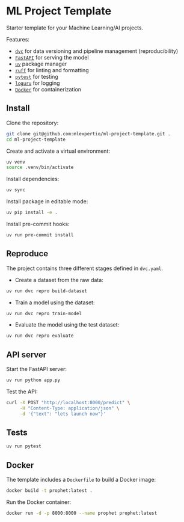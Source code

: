 # ML Project Template

Starter template for your Machine Learning/AI projects.

Features:

- [`dvc`](https://dvc.org/) for data versioning and pipeline management (reproducibility)
- [`FastAPI`](https://fastapi.tiangolo.com/) for serving the model
- [`uv`](https://docs.astral.sh/uv/) package manager
- [`ruff`](https://docs.astral.sh/ruff/) for linting and formatting
- [`pytest`](https://docs.pytest.org/en/stable/) for testing
- [`loguru`](https://loguru.readthedocs.io/en/stable/) for logging
- [`Docker`](https://www.docker.com/) for containerization


## Install

Clone the repository:

```bash
git clone git@github.com:mlexpertio/ml-project-template.git .
cd ml-project-template
```

Create and activate a virtual environment:

```bash
uv venv
source .venv/bin/activate
```

Install dependencies:

```bash
uv sync
```

Install package in editable mode:

```bash
uv pip install -e .
```

Install pre-commit hooks:

```bash
uv run pre-commit install
```

## Reproduce

The project contains three different stages defined in `dvc.yaml`.

- Create a dataset from the raw data:

```bash
uv run dvc repro build-dataset
```

- Train a model using the dataset:

```bash
uv run dvc repro train-model
```

- Evaluate the model using the test dataset:

```bash
uv run dvc repro evaluate
```

## API server

Start the FastAPI server:

```bash
uv run python app.py
```

Test the API:

```bash
curl -X POST "http://localhost:8000/predict" \
     -H "Content-Type: application/json" \
     -d '{"text": "lets launch now"}'
```

## Tests

```bash
uv run pytest
```

## Docker

The template includes a `Dockerfile` to build a Docker image:

```bash
docker build -t prophet:latest .
```

Run the Docker container:

```bash
docker run -d -p 8000:8000 --name prophet prophet:latest
```